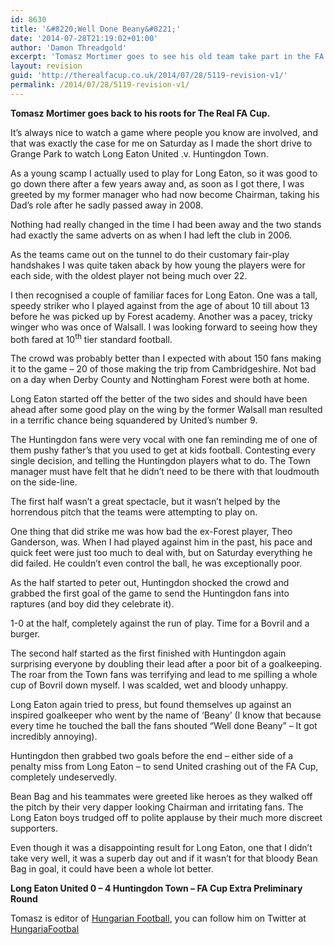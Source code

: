 ```yaml
---
id: 8630
title: '&#8220;Well Done Beany&#8221;'
date: '2014-07-28T21:19:02+01:00'
author: 'Damon Threadgold'
excerpt: 'Tomasz Mortimer goes to see his old team take part in the FA Cup. Familiar faces, familiar hoardings, spilled Bovril, young teams and touchline managers.'
layout: revision
guid: 'http://therealfacup.co.uk/2014/07/28/5119-revision-v1/'
permalink: /2014/07/28/5119-revision-v1/
---
```


**Tomasz Mortimer goes back to his roots for The Real FA Cup.**

It’s always nice to watch a game where people you know are involved, and that was exactly the case for me on Saturday as I made the short drive to Grange Park to watch Long Eaton United .v. Huntingdon Town.

As a young scamp I actually used to play for Long Eaton, so it was good to go down there after a few years away and, as soon as I got there, I was greeted by my former manager who had now become Chairman, taking his Dad’s role after he sadly passed away in 2008.

Nothing had really changed in the time I had been away and the two stands had exactly the same adverts on as when I had left the club in 2006.

As the teams came out on the tunnel to do their customary fair-play handshakes I was quite taken aback by how young the players were for each side, with the oldest player not being much over 22.

I then recognised a couple of familiar faces for Long Eaton. One was a tall, speedy striker who I played against from the age of about 10 till about 13 before he was picked up by Forest academy. Another was a pacey, tricky winger who was once of Walsall. I was looking forward to seeing how they both fared at 10<sup>th</sup> tier standard football.

The crowd was probably better than I expected with about 150 fans making it to the game – 20 of those making the trip from Cambridgeshire. Not bad on a day when Derby County and Nottingham Forest were both at home.

Long Eaton started off the better of the two sides and should have been ahead after some good play on the wing by the former Walsall man resulted in a terrific chance being squandered by United’s number 9.

The Huntingdon fans were very vocal with one fan reminding me of one of them pushy father’s that you used to get at kids football. Contesting every single decision, and telling the Huntingdon players what to do. The Town manager must have felt that he didn’t need to be there with that loudmouth on the side-line.

The first half wasn’t a great spectacle, but it wasn’t helped by the horrendous pitch that the teams were attempting to play on.

One thing that did strike me was how bad the ex-Forest player, Theo Ganderson, was. When I had played against him in the past, his pace and quick feet were just too much to deal with, but on Saturday everything he did failed. He couldn’t even control the ball, he was exceptionally poor.

As the half started to peter out, Huntingdon shocked the crowd and grabbed the first goal of the game to send the Huntingdon fans into raptures (and boy did they celebrate it).

1-0 at the half, completely against the run of play. Time for a Bovril and a burger.

The second half started as the first finished with Huntingdon again surprising everyone by doubling their lead after a poor bit of a goalkeeping. The roar from the Town fans was terrifying and lead to me spilling a whole cup of Bovril down myself. I was scalded, wet and bloody unhappy.

Long Eaton again tried to press, but found themselves up against an inspired goalkeeper who went by the name of ‘Beany’ (I know that because every time he touched the ball the fans shouted “Well done Beany” – It got incredibly annoying).

Huntingdon then grabbed two goals before the end – either side of a penalty miss from Long Eaton – to send United crashing out of the FA Cup, completely undeservedly.

Bean Bag and his teammates were greeted like heroes as they walked off the pitch by their very dapper looking Chairman and irritating fans. The Long Eaton boys trudged off to polite applause by their much more discreet supporters.

Even though it was a disappointing result for Long Eaton, one that I didn’t take very well, it was a superb day out and if it wasn’t for that bloody Bean Bag in goal, it could have been a whole lot better.

**Long Eaton United 0 – 4 Huntingdon Town – FA Cup Extra Preliminary Round**

Tomasz is editor of [Hungarian Football](http://hungarianfootball.com/), you can follow him on Twitter at [HungariaFootbal](http://twitter.com/#!/HungariaFootbal)